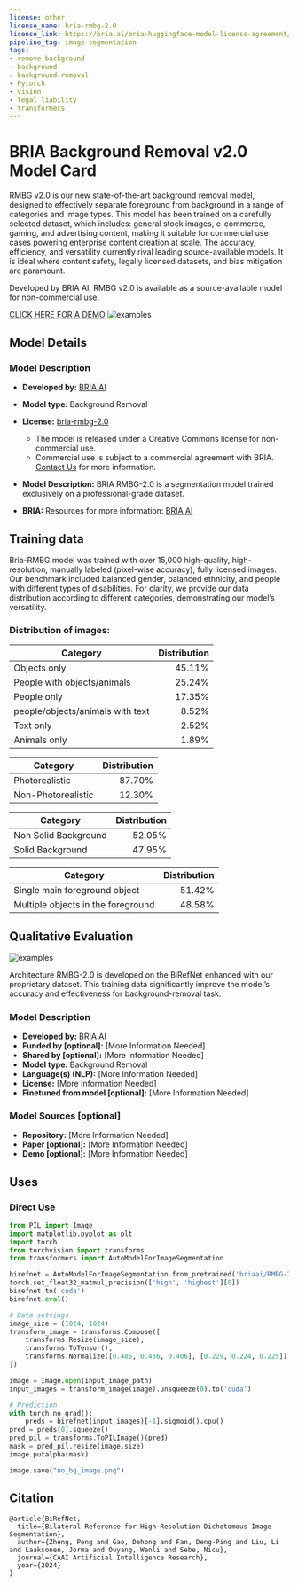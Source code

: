 ```yaml
---
license: other
license_name: bria-rmbg-2.0
license_link: https://bria.ai/bria-huggingface-model-license-agreement/
pipeline_tag: image-segmentation
tags:
- remove background
- background
- background-removal
- Pytorch
- vision
- legal liability
- transformers
---
```


# BRIA Background Removal v2.0 Model Card

RMBG v2.0 is our new state-of-the-art background removal model, designed to effectively separate foreground from background in a range of
categories and image types. This model has been trained on a carefully selected dataset, which includes:
general stock images, e-commerce, gaming, and advertising content, making it suitable for commercial use cases powering enterprise content creation at scale. 
The accuracy, efficiency, and versatility currently rival leading source-available models. 
It is ideal where content safety, legally licensed datasets, and bias mitigation are paramount. 

Developed by BRIA AI, RMBG v2.0 is available as a source-available model for non-commercial use. 

[CLICK HERE FOR A DEMO](https://huggingface.co/spaces/briaai/BRIA-RMBG-2.0)
![examples](t4.png)

## Model Details
#####
### Model Description

- **Developed by:** [BRIA AI](https://bria.ai/)
- **Model type:** Background Removal 
- **License:** [bria-rmbg-2.0](https://bria.ai/bria-huggingface-model-license-agreement/)
  - The model is released under a Creative Commons license for non-commercial use.
  - Commercial use is subject to a commercial agreement with BRIA. [Contact Us](https://bria.ai/contact-us) for more information. 

- **Model Description:** BRIA RMBG-2.0 is a segmentation model trained exclusively on a professional-grade dataset.
- **BRIA:** Resources for more information: [BRIA AI](https://bria.ai/)



## Training data
Bria-RMBG model was trained with over 15,000 high-quality, high-resolution, manually labeled (pixel-wise accuracy), fully licensed images.
Our benchmark included balanced gender, balanced ethnicity, and people with different types of disabilities.
For clarity, we provide our data distribution according to different categories, demonstrating our model’s versatility.

### Distribution of images:

| Category | Distribution |
| -----------------------------------| -----------------------------------:|
| Objects only | 45.11% |
| People with objects/animals | 25.24% |
| People only | 17.35% |
| people/objects/animals with text | 8.52% |
| Text only | 2.52% |
| Animals only | 1.89% |

| Category | Distribution |
| -----------------------------------| -----------------------------------------:|
| Photorealistic | 87.70% |
| Non-Photorealistic | 12.30% |


| Category | Distribution |
| -----------------------------------| -----------------------------------:|
| Non Solid Background | 52.05% |
| Solid Background | 47.95% 


| Category | Distribution |
| -----------------------------------| -----------------------------------:|
| Single main foreground object | 51.42% |
| Multiple objects in the foreground | 48.58% |


## Qualitative Evaluation

![examples](results.png)

Architecture
RMBG-2.0 is developed on the BiRefNet enhanced with our proprietary dataset. This training data significantly improve the model’s accuracy and effectiveness for background-removal task.

#####

### Model Description

<!-- Provide a longer summary of what this model is. -->



- **Developed by:** [BRIA AI](https://bria.ai/)
- **Funded by [optional]:** [More Information Needed]
- **Shared by [optional]:** [More Information Needed]
- **Model type:** Background Removal 
- **Language(s) (NLP):** [More Information Needed]
- **License:** [More Information Needed]
- **Finetuned from model [optional]:** [More Information Needed]

### Model Sources [optional]

<!-- Provide the basic links for the model. -->

- **Repository:** [More Information Needed]
- **Paper [optional]:** [More Information Needed]
- **Demo [optional]:** [More Information Needed]

## Uses

<!-- Address questions around how the model is intended to be used, including the foreseeable users of the model and those affected by the model. -->

### Direct Use

<!-- This section is for the model use without fine-tuning or plugging into a larger ecosystem/app. -->

```python
from PIL import Image
import matplotlib.pyplot as plt
import torch
from torchvision import transforms
from transformers import AutoModelForImageSegmentation

birefnet = AutoModelForImageSegmentation.from_pretrained('briaai/RMBG-2.0', trust_remote_code=True)
torch.set_float32_matmul_precision(['high', 'highest'][0])
birefnet.to('cuda')
birefnet.eval()

# Data settings
image_size = (1024, 1024)
transform_image = transforms.Compose([
    transforms.Resize(image_size),
    transforms.ToTensor(),
    transforms.Normalize([0.485, 0.456, 0.406], [0.229, 0.224, 0.225])
])

image = Image.open(input_image_path)
input_images = transform_image(image).unsqueeze(0).to('cuda')

# Prediction
with torch.no_grad():
    preds = birefnet(input_images)[-1].sigmoid().cpu()
pred = preds[0].squeeze()
pred_pil = transforms.ToPILImage()(pred)
mask = pred_pil.resize(image.size)
image.putalpha(mask)

image.save("no_bg_image.png")
```


## Citation
<!-- If there is a paper or blog post introducing the model, the APA and Bibtex information for that should go in this section. -->

```
@article{BiRefNet,
  title={Bilateral Reference for High-Resolution Dichotomous Image Segmentation},
  author={Zheng, Peng and Gao, Dehong and Fan, Deng-Ping and Liu, Li and Laaksonen, Jorma and Ouyang, Wanli and Sebe, Nicu},
  journal={CAAI Artificial Intelligence Research},
  year={2024}
}

